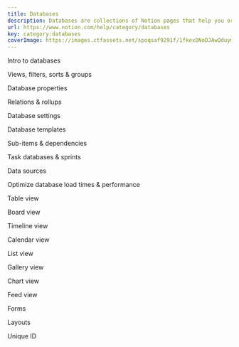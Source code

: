 ```yaml
---
title: Databases
description: Databases are collections of Notion pages that help you organize information in a variety of ways. With multiple database views to choose from, you control how to display and search your content.
url: https://www.notion.com/help/category/databases
key: category:databases
coverImage: https://images.ctfassets.net/spoqsaf9291f/1fkexDNoDJAwQduymONneL/9c19f9259ecf4f03fa874b22678e74bf/databases_hero.png
---
```


Intro to databases

Views, filters, sorts & groups

Database properties

Relations & rollups

Database settings

Database templates

Sub-items & dependencies

Task databases & sprints

Data sources

Optimize database load times & performance

Table view

Board view

Timeline view

Calendar view

List view

Gallery view

Chart view

Feed view

Forms

Layouts

Unique ID